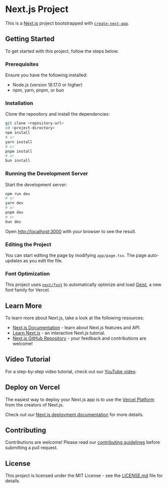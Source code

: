 # Next.js Project

This is a [Next.js](https://nextjs.org) project bootstrapped with [`create-next-app`](https://nextjs.org/docs/app/api-reference/cli/create-next-app).

## Getting Started

To get started with this project, follow the steps below.

### Prerequisites

Ensure you have the following installed:

- Node.js (version 18.17.0 or higher)
- npm, yarn, pnpm, or bun

### Installation

Clone the repository and install the dependencies:

```bash
git clone <repository-url>
cd <project-directory>
npm install
# or
yarn install
# or
pnpm install
# or
bun install
```

### Running the Development Server

Start the development server:

```bash
npm run dev
# or
yarn dev
# or
pnpm dev
# or
bun dev
```

Open [http://localhost:3000](http://localhost:3000) with your browser to see the result.

### Editing the Project

You can start editing the page by modifying `app/page.tsx`. The page auto-updates as you edit the file.

### Font Optimization

This project uses [`next/font`](https://nextjs.org/docs/app/building-your-application/optimizing/fonts) to automatically optimize and load [Geist](https://vercel.com/font), a new font family for Vercel.

## Learn More

To learn more about Next.js, take a look at the following resources:

- [Next.js Documentation](https://nextjs.org/docs) - learn about Next.js features and API.
- [Learn Next.js](https://nextjs.org/learn) - an interactive Next.js tutorial.
- [Next.js GitHub Repository](https://github.com/vercel/next.js) - your feedback and contributions are welcome!

## Video Tutorial

For a step-by-step video tutorial, check out our [YouTube video](https://www.youtube.com/watch?v=example).

## Deploy on Vercel

The easiest way to deploy your Next.js app is to use the [Vercel Platform](https://vercel.com/new?utm_medium=default-template&filter=next.js&utm_source=create-next-app&utm_campaign=create-next-app-readme) from the creators of Next.js.

Check out our [Next.js deployment documentation](https://nextjs.org/docs/app/building-your-application/deploying) for more details.

## Contributing

Contributions are welcome! Please read our [contributing guidelines](CONTRIBUTING.md) before submitting a pull request.

## License

This project is licensed under the MIT License - see the [LICENSE.md](LICENSE.md) file for details.
